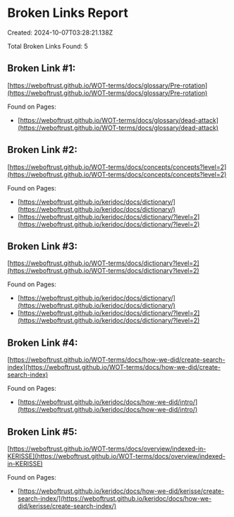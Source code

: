 # Broken Links Report

Created: 2024-10-07T03:28:21.138Z

Total Broken Links Found: 5

## Broken Link #1:
[https://weboftrust.github.io/WOT-terms/docs/glossary/Pre-rotation](https://weboftrust.github.io/WOT-terms/docs/glossary/Pre-rotation)

Found on Pages:

- [https://weboftrust.github.io/WOT-terms/docs/glossary/dead-attack](https://weboftrust.github.io/WOT-terms/docs/glossary/dead-attack)


## Broken Link #2:
[https://weboftrust.github.io/WOT-terms/docs/concepts/concepts?level=2](https://weboftrust.github.io/WOT-terms/docs/concepts/concepts?level=2)

Found on Pages:

- [https://weboftrust.github.io/keridoc/docs/dictionary/](https://weboftrust.github.io/keridoc/docs/dictionary/)
- [https://weboftrust.github.io/keridoc/docs/dictionary/?level=2](https://weboftrust.github.io/keridoc/docs/dictionary/?level=2)


## Broken Link #3:
[https://weboftrust.github.io/WOT-terms/docs/dictionary?level=2](https://weboftrust.github.io/WOT-terms/docs/dictionary?level=2)

Found on Pages:

- [https://weboftrust.github.io/keridoc/docs/dictionary/](https://weboftrust.github.io/keridoc/docs/dictionary/)
- [https://weboftrust.github.io/keridoc/docs/dictionary/?level=2](https://weboftrust.github.io/keridoc/docs/dictionary/?level=2)


## Broken Link #4:
[https://weboftrust.github.io/WOT-terms/docs/how-we-did/create-search-index](https://weboftrust.github.io/WOT-terms/docs/how-we-did/create-search-index)

Found on Pages:

- [https://weboftrust.github.io/keridoc/docs/how-we-did/intro/](https://weboftrust.github.io/keridoc/docs/how-we-did/intro/)


## Broken Link #5:
[https://weboftrust.github.io/WOT-terms/docs/overview/indexed-in-KERISSE](https://weboftrust.github.io/WOT-terms/docs/overview/indexed-in-KERISSE)

Found on Pages:

- [https://weboftrust.github.io/keridoc/docs/how-we-did/kerisse/create-search-index/](https://weboftrust.github.io/keridoc/docs/how-we-did/kerisse/create-search-index/)


